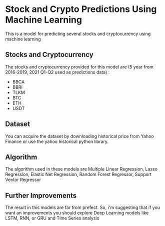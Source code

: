 # Stock and Crypto Predictions Using Machine Learning
This is a model for predicting several stocks and cryptocurrency using machine learning

## Stocks and Cryptocurrency
The stocks and cryptocurrency provided for this model are (5 year from 2016-2019, 2021 Q1-Q2 used as predictions data) :
* BBCA
* BBRI
* TLKM
* BTC
* ETH
* USDT

## Dataset
You can acquire the dataset by downloading historical price from Yahoo Finance or use the yahoo historical python library.

## Algorithm
The algorithm used in these models are Multiple Linear Regression, Lasso Regression, Elastic Net Regression, Random Forest Regressor, Support Vector Regressor

## Further Improvements
The result in this models are far from prefect. So, i'm suggesting that if you want an improvements you should explore Deep Learning models like LSTM, RNN, or GRU and Time Series analysis
